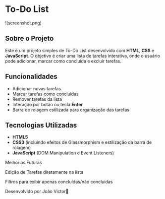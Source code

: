 # To-Do List
!(screenshot.png)
## Sobre o Projeto

Este é um projeto simples de To-Do List desenvolvido com **HTML**, **CSS** e **JavaScript**. O objetivo é criar uma lista de tarefas interativa, onde o usuário pode adicionar, marcar como concluída e excluir tarefas.

## Funcionalidades

- Adicionar novas tarefas
- Marcar tarefas como concluídas
- Remover tarefas da lista
- Interação por botão ou tecla **Enter**
- Barra de rolagem estilizada para organização das tarefas

## Tecnologias Utilizadas

- **HTML5**
- **CSS3** (incluindo efeitos de Glassmorphism e estilização da barra de rolagem)
- **JavaScript** (DOM Manipulation e Event Listeners)


Melhorias Futuras

Edição de Tarefas diretamente na lista

Filtros para exibir apenas concluídas/não concluídas

Desenvolvido por João Victor🚀
